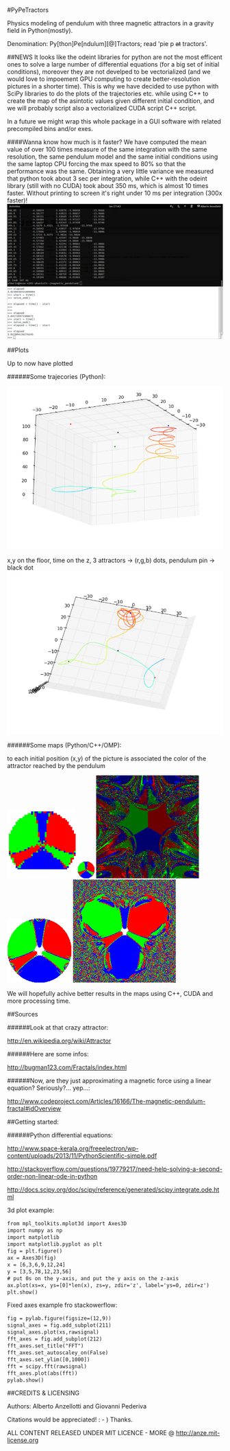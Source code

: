 #PyPeTractors


Physics modeling of pendulum with three magnetic attractors in a gravity field in Python(mostly).

Denomination: Py[thon]Pe[ndulum][@]Tractors; read 'pie p ~~at~~ tractors'.

##NEWS
It looks like the odeint libraries for python are not the most efficent ones to solve a large number of differential equations (for a big set of initial conditions), moreover they are not develped to be vectorialized (and we would love to impoement GPU computing to create better-resolution pictures in a shorter time). This is why we have decided to use python with SciPy libraries to do the plots of the trajectories etc. while using C++ to create the map of the asintotic values given different initial condition, and we will probably script also a vectorialized CUDA script C++ script.

In a future we might wrap this whole package in a GUI software with related precompiled bins and/or exes.

####Wanna know how much is it faster?
We have computed the mean value of over 100 times measure of the same integration with the same resolution, the same pendulum model and the same  initial conditions using the same laptop CPU forcing the max speed to 80% so that the performance was the same. Obtaining a very little variance we measured that python took about 3 sec per integration, while C++ with the odeint library (still with no CUDA) took about 350 ms, which is almost 10 times faster. Without printing to screen it's right under 10 ms per integration (300x faster)!
![cpp looks faster](/plots/cpp_looks_faster.png)


##Plots

Up to now have plotted

######Some trajecories (Python):

![trajectory side view](/plots/magnetic_pendulum_1a.png)

x,y on the floor, time on the z, 3 attractors -> (r,g,b) dots, pendulum pin -> black dot
![trajectory top view](/plots/magnetic_pendulum_1b.png)


######Some maps (Python/C++/OMP):

to each initial position (x,y) of the picture is associated the color of the attractor reached by the pendulum

![160x160 map](/plots/magnetic_pendulum_map_160x160.bmp)
![40x40 map](/plots/magnetic_pendulum_RGB_map_40x40.bmp)
![40x40 map](/plots/m_p_240x240_euler_significance.png)
![40x40 map](/plots/150.png)
![40x40 map](/plots/240.png)

We will hopefully achive better results in the maps using C++, CUDA and more processing time.

##Sources

######Look at that crazy attractor:

http://en.wikipedia.org/wiki/Attractor

######Here are some infos:

http://bugman123.com/Fractals/index.html

######Now, are they just approximating a magnetic force using a linear equation? Seriously?... yep...:

http://www.codeproject.com/Articles/16166/The-magnetic-pendulum-fractal#idOverview

##Getting started:


######Python differential equations:

http://www.space-kerala.org/freeelectron/wp-content/uploads/2013/11/PythonScientific-simple.pdf

http://stackoverflow.com/questions/19779217/need-help-solving-a-second-order-non-linear-ode-in-python

http://docs.scipy.org/doc/scipy/reference/generated/scipy.integrate.ode.html

3d plot example:



    from mpl_toolkits.mplot3d import Axes3D
    import numpy as np
    import matplotlib
    import matplotlib.pyplot as plt
    fig = plt.figure()
    ax = Axes3D(fig)
    x = [6,3,6,9,12,24]
    y = [3,5,78,12,23,56]
    # put 0s on the y-axis, and put the y axis on the z-axis
    ax.plot(xs=x, ys=[0]*len(x), zs=y, zdir='z', label='ys=0, zdir=z')
    plt.show()

Fixed axes example fro stackowerflow:

    fig = pylab.figure(figsize=(12,9))
    signal_axes = fig.add_subplot(211)
    signal_axes.plot(xs,rawsignal)
    fft_axes = fig.add_subplot(212)
    fft_axes.set_title("FFT")
    fft_axes.set_autoscaley_on(False)
    fft_axes.set_ylim([0,1000])
    fft = scipy.fft(rawsignal)
    fft_axes.plot(abs(fft))
    pylab.show()
    
    
    
##CREDITS & LICENSING

Authors: Alberto Anzellotti and Giovanni Pederiva

Citations would be appreciated! : - ) Thanks.

ALL CONTENT RELEASED UNDER MIT LICENCE -  MORE @ http://anze.mit-license.org
